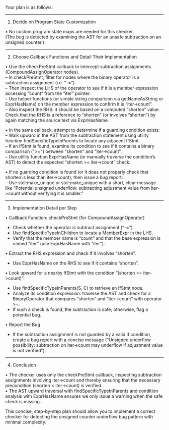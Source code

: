 Your plan is as follows:

-------------------------------------------------------
1. Decide on Program State Customization

• No custom program state maps are needed for this checker.  
  (The bug is detected by examining the AST for an unsafe subtraction on an unsigned counter.)

-------------------------------------------------------
2. Choose Callback Functions and Detail Their Implementation

• Use the checkPreStmt callback to intercept subtraction assignments (CompoundAssignOperator nodes).  
  – In checkPreStmt, filter for nodes where the binary operator is a subtraction assignment (i.e. “-=”).  
  – Then inspect the LHS of the operator to see if it is a member expression accessing “count” from the “iter” pointer.  
  – Use helper functions (or simple string comparison via getNameAsString or ExprHasName) on the member expression to confirm it is “iter->count”.  
  – Also inspect the RHS: it should be based on a computed “shorten” value. Check that the RHS is a reference to “shorten” (or involves “shorten”) by again matching the source text via ExprHasName.

• In the same callback, attempt to determine if a guarding condition exists:  
  – Walk upward in the AST from the subtraction statement using utility function findSpecificTypeInParents to locate any adjacent IfStmt.  
  – If an IfStmt is found, examine its condition to see if it contains a binary comparison (">=") between “shorten” and “iter->count”.  
  – Use utility function ExprHasName (or manually traverse the condition’s AST) to detect the expected “shorten >= iter->count” check.
  
• If no guarding condition is found (or it does not properly check that shorten is less than iter->count), then issue a bug report:  
  – Use std::make_unique<BasicBugReport> or std::make_unique<PathSensitiveBugReport> with a short, clear message like “Potential unsigned underflow: subtracting adjustment value from iter->count without verifying it is smaller.”

-------------------------------------------------------
3. Implementation Detail per Step

• Callback Function: checkPreStmt (for CompoundAssignOperator)  
  - Check whether the operator is subtract assignment (“-=”).  
  - Use findSpecificTypeInChildren to locate a MemberExpr in the LHS.  
  - Verify that the member name is “count” and that the base expression is named “iter” (use ExprHasName with “iter”).  

• Extract the RHS expression and check if it involves “shorten”.  
  - Use ExprHasName on the RHS to see if it contains “shorten”.  

• Look upward for a nearby IfStmt with the condition “(shorten >= iter->count)”:  
  - Use findSpecificTypeInParents<IfStmt>(S, C) to retrieve an IfStmt node.  
  - Analyze its condition expression: traverse the AST and check for a BinaryOperator that compares “shorten” and “iter->count” with operator >=.  
  - If such a check is found, the subtraction is safe; otherwise, flag a potential bug.

• Report the Bug  
  - If the subtraction assignment is not guarded by a valid if condition, create a bug report with a concise message (“Unsigned underflow possibility: subtraction on iter->count may underflow if adjustment value is not verified”).

-------------------------------------------------------
4. Conclusion

• The checker uses only the checkPreStmt callback, inspecting subtraction assignments involving iter->count and thereby ensuring that the necessary precondition (shorten < iter->count) is verified.  
• The AST upward traversal with findSpecificTypeInParents and condition analysis with ExprHasName ensures we only issue a warning when the safe check is missing.

This concise, step-by-step plan should allow you to implement a correct checker for detecting the unsigned counter underflow bug pattern with minimal complexity.